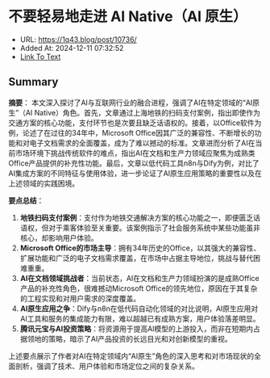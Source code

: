 # 不要轻易地走进 AI Native（AI 原生）
- URL: https://1q43.blog/post/10736/
- Added At: 2024-12-11 07:32:52
- [Link To Text](2024-12-11-不要轻易地走进-ai-native（ai-原生）_raw.md)

## Summary
**摘要**：
本文深入探讨了AI与互联网行业的融合进程，强调了AI在特定领域的“AI原生”（AI Native）角色。首先，文章通过上海地铁的扫码支付案例，指出即使作为交通方案的核心功能，支付环节也是次要且缺乏话语权的。接着，以Office软件为例，论述了在过往的34年中，Microsoft Office因其广泛的兼容性、不断增长的功能和对电子文档需求的全面覆盖，成为了难以撼动的标准。文章进而分析了AI在当前市场环境下挑战传统软件的难点，指出AI在文档和生产力领域应聚焦为成熟类Office产品提供的补充性功能。最后，文章以低代码工具n8n与Dify为例，对比了AI集成方案的不同特征与使用体验，进一步论证了AI原生应用策略的重要性以及在上述领域的实践困境。

**要点总结**：
1. **地铁扫码支付案例**：支付作为地铁交通解决方案的核心功能之一，即便匮乏话语权，但对于乘客体验至关重要。该案例指示了社会服务系统中某些功能虽非核心，却影响用户体验。
2. **Microsoft Office的市场主导**：拥有34年历史的Office，以其强大的兼容性、扩展功能和广泛的电子文档需求覆盖，在市场中占据主导地位，挑战与替代困难重重。
3. **AI在文档领域挑战者**：当前状态，AI在文档和生产力领域扮演的是成熟Office产品的补充性角色，很难撼动Microsoft Office的领先地位，原因在于其复杂的工程实现和对用户需求的深度覆盖。
4. **AI原生应用之争**：Dify与n8n在低代码自动化领域的对比说明，AI原生应用对AI工具和服务的集成能力有限，难以超越已有成熟方案，用户体验落差明显。
5. **腾讯元宝与AI投资策略**：将资源用于提高AI模型的上游投入，而非在短期内占据领地的策略，暗示了AI产品投资的长远目光和对创新模型的重视。

上述要点展示了作者对AI在特定领域内“AI原生”角色的深入思考和对市场现状的全面剖析，强调了技术、用户体验和市场定位之间的复杂关系。
